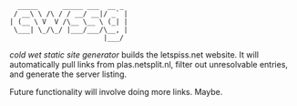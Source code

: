 ```                             
  _____      _____ ___  __ _ 
 / __\ \ /\ / / __/ __|/ _` |
| (__ \ V  V /\__ \__ \ (_| |
 \___| \_/\_/ |___/___/\__, |
                       |___/ 
```

_cold wet static site generator_ builds the letspiss.net website. It will automatically pull links from plas.netsplit.nl, filter out unresolvable entries, and generate the server listing.

Future functionality will involve doing more links. Maybe.
